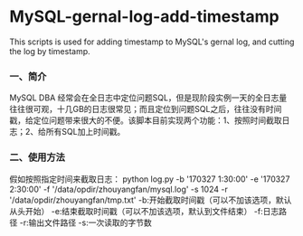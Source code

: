 # MySQL-gernal-log-add-timestamp
This scripts is used for adding timestamp to MySQL's gernal log, and cutting the log by timestamp.

### 一、简介
MySQL DBA 经常会在全日志中定位问题SQL，但是现阶段实例一天的全日志量往往很可观，十几GB的日志很常见；而且定位到问题SQL之后，往往没有时间戳，给定位问题带来很大的不便。该脚本目前实现两个功能：1、按照时间截取日志；2、给所有SQL加上时间戳。

### 二、使用方法
假如按照指定时间来截取日志：
python log.py -b '170327  1:30:00' -e '170327  2:30:00' -f '/data/opdir/zhouyangfan/mysql.log' -s 1024 -r '/data/opdir/zhouyangfan/tmp.txt'
    -b:开始截取时间戳（可以不加该选项，默认从头开始）
    -e:结束截取时间戳（可以不加该选项，默认到文件结束）
    -f:日志路径
    -r:输出文件路径
    -s:一次读取的字节数
